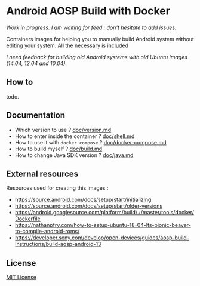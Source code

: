 # Android AOSP Build with Docker

*Work in progress. I am waiting for feed : don't hesitate to add issues.*

Containers images for helping you to manually build Android system without editing your system. All the necessary is included

*I need feedback for building old Android systems with old Ubuntu images (14.04, 12.04 and 10.04).*

## How to

todo.

## Documentation

- Which version to use ? [doc/version.md](./doc/version.md)
- How to enter inside the container ? [doc/shell.md](./doc/shell.md)
- How to use it with `docker compose` ? [doc/docker-compose.md](./doc/docker-compose.md)
- How to build myself ? [doc/build.md](./doc/build.md)
- How to change Java SDK version ? [doc/java.md](./doc/java.md)

## External resources

Resources used for creating this images :
- <https://source.android.com/docs/setup/start/initializing>
- <https://source.android.com/docs/setup/start/older-versions>
- <https://android.googlesource.com/platform/build/+/master/tools/docker/Dockerfile>
- <https://nathanpfry.com/how-to-setup-ubuntu-18-04-lts-bionic-beaver-to-compile-android-roms/>
- <https://developer.sony.com/develop/open-devices/guides/aosp-build-instructions/build-aosp-android-13>

## License

[MIT License](LICENSE)
